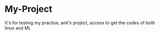 # My-Project
It's for testing my practise,
anil's project,
access to get the codes of both linux and ML
